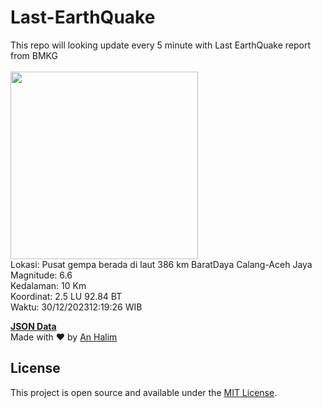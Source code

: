 # Last-EarthQuake
This repo will looking update every 5 minute with Last EarthQuake report from BMKG
<br>
<br>
<img src="https://static.bmkg.go.id/20231230121926.mmi.jpg" width="300"/>
<br>
Lokasi: Pusat gempa berada di laut 386 km BaratDaya Calang-Aceh Jaya <br>
Magnitude: 6.6 <br>
Kedalaman: 10 Km <br>
Koordinat: 2.5 LU 92.84 BT <br>
Waktu: 30/12/202312:19:26 WIB <br>

<a href="./data/data.json">**JSON Data**</a>
<br>
Made with ❤️ by <a href="https://github.com/an-halim">An Halim</a>
## License

This project is open source and available under the [MIT License](LICENSE).
